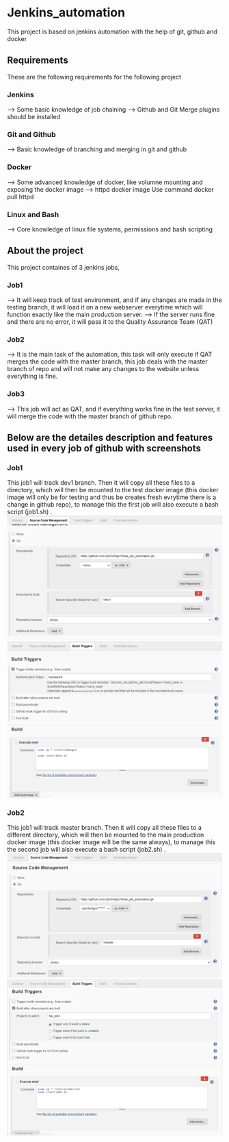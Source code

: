 # Jenkins_automation
This project is based on jenkins automation with the help of git, github and docker

## Requirements
These are the following requirements for the following project
### Jenkins
--> Some basic knowledge of job chaining
--> Github and Git Merge plugins should be installed
### Git and Github
--> Basic knowledge of branching and merging in git and github
### Docker
--> Some advanced knowledge of docker, like volumne mounting and exposing the docker image
--> httpd docker image
   Use command 
   docker pull httpd
### Linux and Bash
--> Core knowledge of linux file systems, permissions and bash scripting

## About the project
This project containes of 3 jenkins jobs, 
### Job1
--> It will keep track of test environment, and if any changes are made in the testing branch, it will load it on a new webserver everytime which will function exactly like the main production server.
--> If the server runs fine and there are no error, it will pass it to the Quality Assurance Team (QAT)

### Job2
--> It is the main task of the automation, this task will only execute if QAT merges the code with the master branch, this job deals with the master branch of repo and will not make any changes to the website unless everything is fine.

### Job3 
--> This job will act as QAT, and if everything works fine in the test server, it will merge the code with the master branch of github repo.

## Below are the detailes description and features used in every job of github with screenshots

### Job1 
This job1 will track dev1 branch.
Then it will copy all these files to a directory, which will then be mounted to the test docker image (this docker image will only be for testing and thus be creates fresh evrytime there is a change in github repo), to manage this the first job will also execute a bash script (job1.sh) .
![job1_1](images/job1_1.PNG)
![job1_2](images/job1_2.PNG)

### Job2
This job1 will track master branch.
Then it will copy all these files to a different directory, which will then be mounted to the main production docker image (this docker image will be the same always), to manage this the second job will also execute a bash script (job2.sh) .
![job2_1](images/job2_1.PNG)
![job2_2](images/job2_2.PNG)
